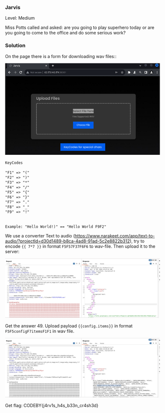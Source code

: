 ### Jarvis
Level: Medium

Miss Potts called and asked: are you going to play superhero today or are you going to come to the office and do some serious work?

### Solution

On the page there is a form for downloading wav files::


![](img/01.png)

```
KeyCodes

"F1" => "("
"F2" => ")"
"F3" => "*"
"F4" => "/"
"F5" => "{"
"F6" => "}"
"F7" => "."
"F8" => "_"
"F9" => "!"


Example: "Hello World!)" == "Hello World F9F2"
```

We use a converter Text to audio (https://www.narakeet.com/app/text-to-audio/?projectId=d30d1489-b8ca-4ad8-91ad-5c2e8822b312), try to encode ```{{ 7*7 }}``` in format ```F5F57F37F6F6``` to wav-file. Then upload it to the server:

![](img/02.png)

Get the answer 49. Upload payload ```{{config.items}}``` in format ```F5F5configF7itemsF1F1``` in wav file.

![](img/03.png)

Get flag: CODEBY{j4rv1s_h4s_b33n_cr4sh3d}